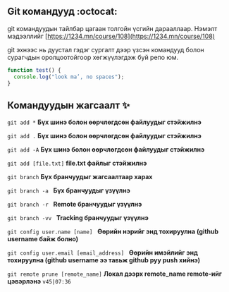 ## Git командууд :octocat:

git командуудын тайлбар цагаан толгойн үсгийн дарааллаар. Нэмэлт мэдээллийг [https://1234.mn/course/108](https://1234.mn/course/108)

git эхнээс нь дуустал гэдэг сургалт дээр үзсэн командууд болон сурагчдын оролцоотойгоор хөгжүүлэгдэж буй репо юм.

```javascript
function test() {
  console.log("look ma’, no spaces");
}
```

## Командуудын жагсаалт :sparkles:

`git add *` **Бүх шинэ болон өөрчлөгдсөн файлуудыг стэйжилнэ**

`git add .` **Бүх шинэ болон өөрчлөгдсөн файлуудыг стэйжилнэ**

`git add -А` **Бүх шинэ болон өөрчлөгдсөн файлуудыг стэйжилнэ**

`git add [file.txt]` **file.txt файлыг стэйжилнэ**

`git branch` **Бүх бранчуудыг жагсаалтаар харах**

`git branch -a ` **Бүх бранчуудыг үзүүлнэ**

`git branch -r ` **Remote бранчуудыг үзүүлнэ**

`git branch -vv ` **Tracking бранчуудыг үзүүлнэ**

`git config user.name [name] ` **Өөрийн нэрийг энд тохируулна (github username байж болно)**

`git config user.email [email_address] ` **Өөрийн имэйлийг энд тохируулна (github username ээ тавьж github руу push хийнэ)**

`git remote prune [remote_name]` **Локал дээрх remote_name remote-ийг цэвэрлэнэ** `v45|07:36`
